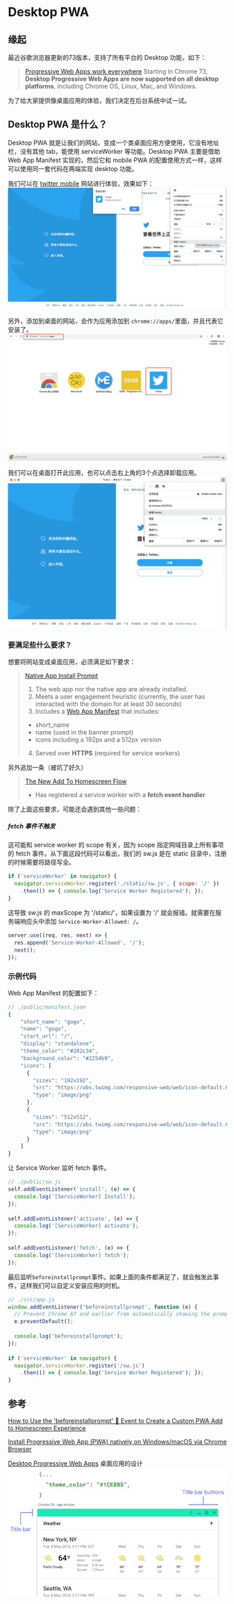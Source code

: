 # Desktop PWA

## 缘起
最近谷歌浏览器更新的73版本，支持了所有平台的 Desktop 功能，如下：
> [Progressive Web Apps work everywhere](https://developers.google.com/web/updates/2019/03/nic73#pwas-everywhere)
> Starting in Chrome 73, **Desktop Progressive Web Apps are now supported on all desktop platforms**, including Chrome OS, Linux, Mac, and Windows.

为了给大家提供像桌面应用的体验，我们决定在后台系统中试一试。

## Desktop PWA 是什么？
Desktop PWA 就是让我们的网站，变成一个类桌面应用方便使用，它没有地址栏，没有其他 tab，能使用 serviceWorker 等功能。Desktop PWA 主要是借助 Web App Manifest 实现的，然后它和 mobile PWA 的配置使用方式一样，这样可以使用同一套代码在两端实现 desktop 功能。

我们可以在 [twitter mobile](https://mobile.twitter.com/) 网站进行体验，效果如下：
![1](https://github.com/104gogo/Invoker/raw/master/images/desktop/1.png)

另外，添加到桌面的网站，会作为应用添加到 `chrome://apps/`里面，并且代表它安装了。
![2](https://github.com/104gogo/Invoker/raw/master/images/desktop/2.png)

我们可以在桌面打开此应用，也可以点击右上角的3个点选择卸载应用。
![3](https://github.com/104gogo/Invoker/raw/master/images/desktop/3.png)

### 要满足些什么要求？
想要将网站变成桌面应用，必须满足如下要求：
> [Native App Install Prompt](https://developers.google.com/web/fundamentals/app-install-banners/native)
> 1. The web app nor the native app are already installed.
> 2. Meets a user engagement heuristic (currently, the user has interacted with the domain for at least 30 seconds)
> 3. Includes a [Web App Manifest](https://developers.google.com/web/fundamentals/web-app-manifest/) that includes:
>   - short_name
>   - name (used in the banner prompt)
>   - icons including a 192px and a 512px version
> 4. Served over **HTTPS** (required for service workers)

另外追加一条（被坑了好久）
> [The New Add To Homescreen Flow](https://love2dev.com/blog/beforeinstallprompt/)
> - Has registered a service worker with a **fetch event handler**

除了上面这些要求，可能还会遇到其他一些问题：
##### fetch 事件不触发
这可能和 service worker 的 scope 有关，因为 scope 指定网域目录上所有事项的 fetch 事件。从下面这段代码可以看出，我们的 sw.js 是在 static 目录中，注册的时候需要将路径写全。
```javascript
if ('serviceWorker' in navigator) {
  navigator.serviceWorker.register('./static/sw.js', { scope: '/' })
    .then(() => { console.log('Service Worker Registered'); });
}
```
这导致 sw.js 的 maxScope 为 '/static/'，如果设置为 '/' 就会报错。就需要在服务端响应头中添加 `Service-Worker-Allowed: /`。
```javascript
server.use((req, res, next) => {
  res.append('Service-Worker-Allowed', '/');
  next();
});
```

### 示例代码
Web App Manifest 的配置如下：
```javascript
// ./public/manifest.json
{
    "short_name": "gogo",
    "name": "gogo",
    "start_url": "/",
    "display": "standalone",
    "theme_color": "#282c34",
    "background_color": "#2254b9",
    "icons": [
      {
        "sizes": "192x192",
        "src": "https://abs.twimg.com/responsive-web/web/icon-default.604e2486a34a2f6e1.png",
        "type": "image/png"
      },
      {
        "sizes": "512x512",
        "src": "https://abs.twimg.com/responsive-web/web/icon-default.604e2486a34a2f6e1.png",
        "type": "image/png"
      }
    ]
}
```
让 Service Worker 监听 fetch 事件。
```javascript
// ./public/sw.js
self.addEventListener('install', (e) => {
  console.log('[ServiceWorker] Install');
});

self.addEventListener('activate', (e) => {
  console.log('[ServiceWorker] activate');
});

self.addEventListener('fetch', (e) => {
  console.log('[ServiceWorker] fetch');
});
```
最后监听`beforeinstallprompt`事件。如果上面的条件都满足了，就会触发此事件，这样我们可以自定义安装应用的时机。
```javascript
// ./src/app.js
window.addEventListener('beforeinstallprompt', function (e) {
  // Prevent Chrome 67 and earlier from automatically showing the prompt
  e.preventDefault();

  console.log('beforeinstallprompt');
});

if ('serviceWorker' in navigator) {
  navigator.serviceWorker.register('/sw.js')
    .then(() => { console.log('Service Worker Registered'); });
}
```

## 参考
[How to Use the 'beforeinstallprompt' 🔔 Event to Create a Custom PWA Add to Homescreen Experience](https://love2dev.com/blog/beforeinstallprompt)  

[Install Progressive Web App (PWA) natively on Windows/macOS via Chrome Browser](https://medium.com/@dhormale/install-pwa-on-windows-desktop-via-google-chrome-browser-6907c01eebe4)  

[Desktop Progressive Web Apps](https://developers.google.com/web/progressive-web-apps/desktop)
桌面应用的设计
![4](https://github.com/104gogo/Invoker/raw/master/images/desktop/4.png)


